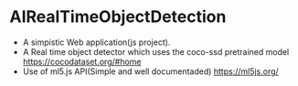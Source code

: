 # AIRealTimeObjectDetection

* A simpistic Web application(js project).
* A Real time object detector which uses the coco-ssd pretrained model https://cocodataset.org/#home
* Use of ml5.js API(Simple and well documentaded) https://ml5js.org/
